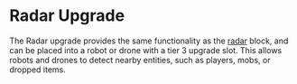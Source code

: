 # Radar Upgrade

The Radar upgrade provides the same functionality as the [radar](../block/radar.md) block, and can be placed into a robot or drone with a tier 3 upgrade slot. This allows robots and drones to detect nearby entities, such as players, mobs, or dropped items. 